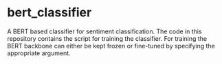 # bert_classifier
A BERT based classifier for sentiment classification. The code in this repository contains the script for training the classifier. For training the BERT backbone can either be kept frozen or fine-tuned by specifying the appropriate argument. 
